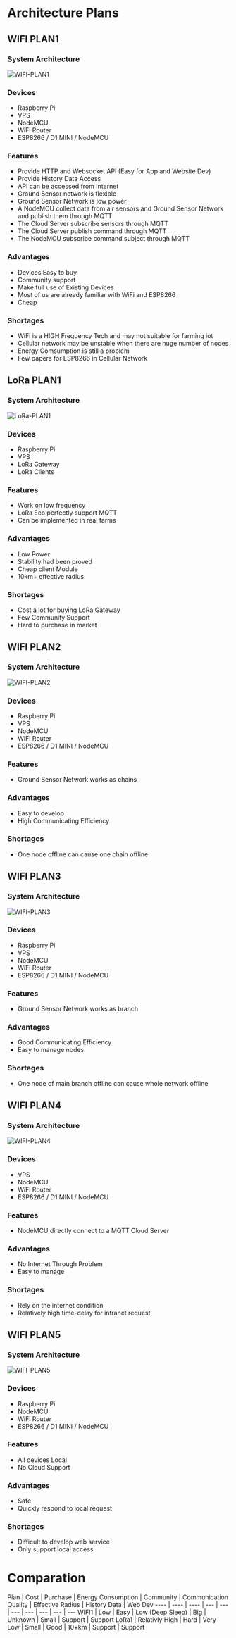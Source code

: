 # Architecture Plans

## WIFI PLAN1

### System Architecture

![WIFI-PLAN1](./.img/WIFI-PLAN1.png)

### Devices
 - Raspberry Pi
 - VPS
 - NodeMCU
 - WiFi Router
 - ESP8266 / D1 MINI / NodeMCU

### Features
 - Provide HTTP and Websocket API (Easy for App and Website Dev)
 - Provide History Data Access
 - API can be accessed from Internet
 - Ground Sensor network is flexible
 - Ground Sensor Network is low power
 - A NodeMCU collect data from air sensors and Ground Sensor Network and publish them through MQTT
 - The Cloud Server subscribe sensors through MQTT
 - The Cloud Server publish command through MQTT
 - The NodeMCU subscribe command subject through MQTT

### Advantages
 - Devices Easy to buy
 - Community support
 - Make full use of Existing Devices
 - Most of us are already familiar with WiFi and ESP8266
 - Cheap

### Shortages
 - WiFi is a HIGH Frequency Tech and may not suitable for farming iot
 - Cellular network may be unstable when there are huge number of nodes
 - Energy Comsumption is still a problem
 - Few papers for ESP8266 in Cellular Network

## LoRa PLAN1

### System Architecture

![LoRa-PLAN1](./.img/LoRa-PLAN1.png)

### Devices
 - Raspberry Pi
 - VPS
 - LoRa Gateway
 - LoRa Clients


### Features
 - Work on low frequency
 - LoRa Eco perfectly support MQTT
 - Can be implemented in real farms

### Advantages
 - Low Power
 - Stability had been proved
 - Cheap client Module
 - 10km+ effective radius

### Shortages
 - Cost a lot for buying LoRa Gateway
 - Few Community Support
 - Hard to purchase in market

## WIFI PLAN2

### System Architecture

![WIFI-PLAN2](./.img/WIFI-PLAN2.png)

### Devices
 - Raspberry Pi
 - VPS
 - NodeMCU
 - WiFi Router
 - ESP8266 / D1 MINI / NodeMCU

### Features
 - Ground Sensor Network works as chains


### Advantages
 - Easy to develop
 - High Communicating Efficiency

### Shortages
 - One node offline can cause one chain offline


## WIFI PLAN3

### System Architecture

![WIFI-PLAN3](./.img/WIFI-PLAN3.png)

### Devices
 - Raspberry Pi
 - VPS
 - NodeMCU
 - WiFi Router
 - ESP8266 / D1 MINI / NodeMCU

### Features
 - Ground Sensor Network works as branch

### Advantages
 - Good Communicating Efficiency
 - Easy to manage nodes

### Shortages
 - One node of main branch offline can cause whole network offline


## WIFI PLAN4

### System Architecture

![WIFI-PLAN4](./.img/WIFI-PLAN4.png)

### Devices
 - VPS
 - NodeMCU
 - WiFi Router
 - ESP8266 / D1 MINI / NodeMCU

### Features
 - NodeMCU directly connect to a MQTT Cloud Server

### Advantages
 - No Internet Through Problem
 - Easy to manage

### Shortages
 - Rely on the internet condition
 - Relatively high time-delay for intranet request



## WIFI PLAN5

### System Architecture

![WIFI-PLAN5](./.img/WIFI-PLAN5.png)

### Devices
 - Raspberry Pi
 - NodeMCU
 - WiFi Router
 - ESP8266 / D1 MINI / NodeMCU

### Features
 - All devices Local
 - No Cloud Support

### Advantages
 - Safe
 - Quickly respond to local request

### Shortages
 - Difficult to develop web service
 - Only support local access


# Comparation

Plan | Cost | Purchase | Energy Consumption | Community | Communication Quality | Effective Radius | History Data | Web Dev
---- | ---- | ---- | --- | --- | --- | --- | --- | --- | ---
WIFI1 | Low | Easy | Low (Deep Sleep) | Big | Unknown | Small | Support | Support
LoRa1 | Relativly High | Hard | Very Low | Small | Good | 10+km | Support | Support